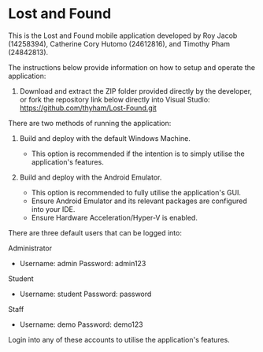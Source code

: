 # Lost and Found

This is the Lost and Found mobile application developed by Roy Jacob (14258394), Catherine Cory Hutomo (24612816), and Timothy Pham (24842813).

The instructions below provide information on how to setup and operate the application:

1. Download and extract the ZIP folder provided directly by the developer, or fork the repository link below directly into Visual Studio:
https://github.com/thyham/Lost-Found.git

There are two methods of running the application:
1. Build and deploy with the default Windows Machine.
   - This option is recommended if the intention is to simply utilise the application's features.
   
2. Build and deploy with the Android Emulator.
   - This option is recommended to fully utilise the application's GUI.
   - Ensure Android Emulator and its relevant packages are configured into your IDE.
   - Ensure Hardware Acceleration/Hyper-V is enabled.

There are three default users that can be logged into:

Administrator
- Username: admin
  Password: admin123

Student
- Username: student
  Password: password

Staff
- Username: demo
  Password: demo123

Login into any of these accounts to utilise the application's features.
